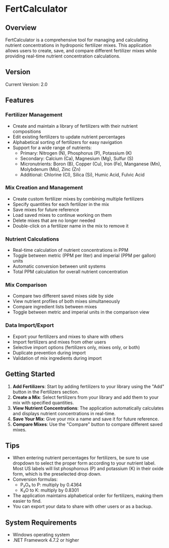 # FertCalculator

## Overview

FertCalculator is a comprehensive tool for managing and calculating nutrient concentrations in hydroponic fertilizer mixes. This application allows users to create, save, and compare different fertilizer mixes while providing real-time nutrient concentration calculations.

## Version

Current Version: 2.0

## Features

### Fertilizer Management

- Create and maintain a library of fertilizers with their nutrient compositions
- Edit existing fertilizers to update nutrient percentages
- Alphabetical sorting of fertilizers for easy navigation
- Support for a wide range of nutrients:
  - Primary: Nitrogen (N), Phosphorus (P), Potassium (K)
  - Secondary: Calcium (Ca), Magnesium (Mg), Sulfur (S)
  - Micronutrients: Boron (B), Copper (Cu), Iron (Fe), Manganese (Mn), Molybdenum (Mo), Zinc (Zn)
  - Additional: Chlorine (Cl), Silica (Si), Humic Acid, Fulvic Acid

### Mix Creation and Management

- Create custom fertilizer mixes by combining multiple fertilizers
- Specify quantities for each fertilizer in the mix
- Save mixes for future reference
- Load saved mixes to continue working on them
- Delete mixes that are no longer needed
- Double-click on a fertilizer name in the mix to remove it

### Nutrient Calculations

- Real-time calculation of nutrient concentrations in PPM
- Toggle between metric (PPM per liter) and imperial (PPM per gallon) units
- Automatic conversion between unit systems
- Total PPM calculation for overall nutrient concentration

### Mix Comparison

- Compare two different saved mixes side by side
- View nutrient profiles of both mixes simultaneously
- Compare ingredient lists between mixes
- Toggle between metric and imperial units in the comparison view

### Data Import/Export

- Export your fertilizers and mixes to share with others
- Import fertilizers and mixes from other users
- Selective import options (fertilizers only, mixes only, or both)
- Duplicate prevention during import
- Validation of mix ingredients during import

## Getting Started

1. **Add Fertilizers**: Start by adding fertilizers to your library using the "Add" button in the Fertilizers section.
2. **Create a Mix**: Select fertilizers from your library and add them to your mix with specified quantities.
3. **View Nutrient Concentrations**: The application automatically calculates and displays nutrient concentrations in real-time.
4. **Save Your Mix**: Give your mix a name and save it for future reference.
5. **Compare Mixes**: Use the "Compare" button to compare different saved mixes.

## Tips

- When entering nutrient percentages for fertilizers, be sure to use dropdown to select the proper form according to your nutrient label. Most US labels will list phosphorous (P) and potassium (K) in their oxide form, which is the preselected drop down.
- Conversion formulas:
  - P₂O₅ to P: multiply by 0.4364
  - K₂O to K: multiply by 0.8301
- The application maintains alphabetical order for fertilizers, making them easier to find.
- You can export your data to share with other users or as a backup.

## System Requirements

- Windows operating system
- .NET Framework 4.7.2 or higher
